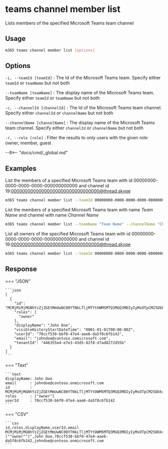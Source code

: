 # teams channel member list

Lists members of the specified Microsoft Teams team channel

## Usage

```sh
m365 teams channel member list [options]
```

## Options

`-i, --teamId [teamId]`
: The Id of the Microsoft Teams team. Specify either `teamId` or `teamName` but not both

`--teamName [teamName]`
: The display name of the Microsoft Teams team. Specify either `teamId` or `teamName` but not both

`-c, --channelId [channelId]`
: The Id of the Microsoft Teams team channel. Specify either `channelId` or `channelName` but not both

`--channelName [channelName]`
: The display name of the Microsoft Teams team channel. Specify either `channelId` or `channelName` but not both

`-r, --role [role]`
: Filter the results to only users with the given role: owner, member, guest

--8<-- "docs/cmd/_global.md"

## Examples
  
List the members of a specified Microsoft Teams team with id 00000000-0000-0000-0000-000000000000 and channel id 19:00000000000000000000000000000000@thread.skype

```sh
m365 teams channel member list --teamId 00000000-0000-0000-0000-000000000000 --channelId 19:00000000000000000000000000000000@thread.skype
```

List the members of a specified Microsoft Teams team with name _Team Name_ and channel with name _Channel Name_

```sh
m365 teams channel member list --teamName "Team Name" --channelName "Channel Name"
```

List all owners of the specified Microsoft Teams team with id 00000000-0000-0000-0000-000000000000 and channel id 19:00000000000000000000000000000000@thread.skype

```sh
m365 teams channel member list --teamId 00000000-0000-0000-0000-000000000000 --channelId 19:00000000000000000000000000000000@thread.skype --role owner
```

## Response

=== "JSON"

    ```json
    [
      {
        "id": "MCMjMiMjMGNhYzZjZGEtMmUwNC00YTNkLTljMTYtOWM5MTQ3MGQ3MDIyIyMxOTpCM25DbkxLd3dDb0dERUFEeVVnUTVrSjVQa2VrdWp5am13eHA3dWhRZUFFMUB0aHJlYWQudGFjdjIjIzc4Y2NmNTMwLWJiZjAtNDdlNC1hYWU2LWRhNWY4YzZmYjE0Mg==",
        "roles": [
          "owner"
        ],
        "displayName": "John Doe",
        "visibleHistoryStartDateTime": "0001-01-01T00:00:00Z",
        "userId": "78ccf530-bbf0-47e4-aae6-da5f8c6fb142",
        "email": "johndoe@contoso.onmicrosoft.com",
        "tenantId": "446355e4-e7e3-43d5-82f8-d7ad8272d55b"
      }
    ]
    ```

=== "Text"

    ```text
    displayName: John Doe
    email      : johndoe@contoso.onmicrosoft.com
    id         : MCMjMiMjMGNhYzZjZGEtMmUwNC00YTNkLTljMTYtOWM5MTQ3MGQ3MDIyIyMxOTpCM25DbkxLd3dDb0dERUFEeVVnUTVrSjVQa2VrdWp5am13eHA3dWhRZUFFMUB0aHJlYWQudGFjdjIjIzc4Y2NmNTMwLWJiZjAtNDdlNC1hYWU2LWRhNWY4YzZmYjE0Mg==
    roles      : ["owner"]
    userId     : 78ccf530-bbf0-47e4-aae6-da5f8c6fb142
    ```

=== "CSV"

    ```csv
    id,roles,displayName,userId,email
    MCMjMiMjMGNhYzZjZGEtMmUwNC00YTNkLTljMTYtOWM5MTQ3MGQ3MDIyIyMxOTpCM25DbkxLd3dDb0dERUFEeVVnUTVrSjVQa2VrdWp5am13eHA3dWhRZUFFMUB0aHJlYWQudGFjdjIjIzc4Y2NmNTMwLWJiZjAtNDdlNC1hYWU2LWRhNWY4YzZmYjE0Mg==,"[""owner""]",John Doe,78ccf530-bbf0-47e4-aae6-da5f8c6fb142,johndoe@contoso.onmicrosoft.com
    ```
